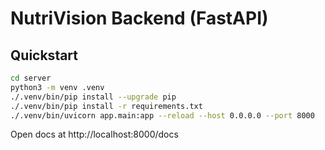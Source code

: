 # NutriVision Backend (FastAPI)

## Quickstart

```bash
cd server
python3 -m venv .venv
./.venv/bin/pip install --upgrade pip
./.venv/bin/pip install -r requirements.txt
./.venv/bin/uvicorn app.main:app --reload --host 0.0.0.0 --port 8000
```

Open docs at http://localhost:8000/docs